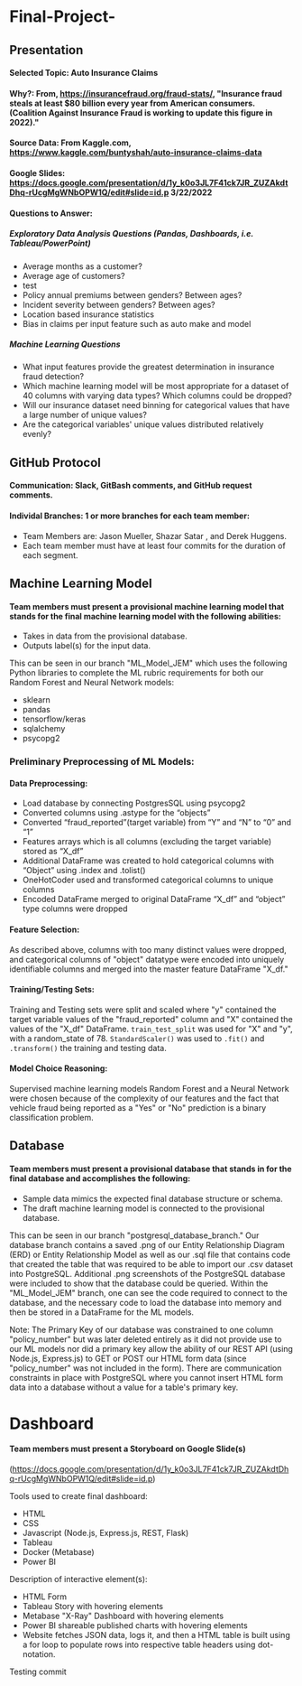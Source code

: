 # Final-Project-

## Presentation

#### Selected Topic: Auto Insurance Claims
#### Why?: From, https://insurancefraud.org/fraud-stats/, "Insurance fraud steals at least $80 billion every year from American consumers. (Coalition Against Insurance Fraud is working to update this figure in 2022)."
#### Source Data: From Kaggle.com, https://www.kaggle.com/buntyshah/auto-insurance-claims-data
#### Google Slides: https://docs.google.com/presentation/d/1y_k0o3JL7F41ck7JR_ZUZAkdtDhq-rUcgMgWNbOPW1Q/edit#slide=id.p 3/22/2022
#### Questions to Answer: 

##### Exploratory Data Analysis Questions (Pandas, Dashboards, i.e. Tableau/PowerPoint)

- Average months as a customer?
- Average age of customers?
- test
- Policy annual premiums between genders? Between ages?
- Incident severity between genders? Between ages?
- Location based insurance statistics
- Bias in claims per input feature such as auto make and model

##### Machine Learning Questions

- What input features provide the greatest determination in insurance fraud detection?
- Which machine learning model will be most appropriate for a dataset of 40 columns with varying data types? Which columns could be dropped?
- Will our insurance dataset need binning for categorical values that have a large number of unique values?
- Are the categorical variables' unique values distributed relatively evenly?

## GitHub Protocol

#### Communication: Slack, GitBash comments, and GitHub request comments.

#### Individal Branches: 1 or more branches for each team member:
- Team Members are: Jason Mueller, Shazar Satar , and Derek Huggens.
- Each team member must have at least four commits for the duration of each segment.

## Machine Learning Model

#### Team members must present a provisional machine learning model that stands for the final machine learning model with the following abilities:
- Takes in data from the provisional database.
- Outputs label(s) for the input data.

This can be seen in our branch "ML_Model_JEM" which uses the following Python libraries to complete the ML rubric requirements for both our Random Forest and Neural Network models:
  - sklearn
  - pandas
  - tensorflow/keras
  - sqlalchemy
  - psycopg2

### Preliminary Preprocessing of ML Models:

#### Data Preprocessing: 
 - Load database by connecting PostgresSQL using psycopg2
 - Converted columns using .astype for the “objects”   
 - Converted “fraud_reported”(target variable) from “Y” and “N” to “0” and “1”
 - Features arrays which is all columns (excluding the target variable) stored as “X_df”
 - Additional DataFrame was created to hold categorical columns with “Object”  using .index and .tolist()
 - OneHotCoder used and transformed  categorical columns to unique columns
 - Encoded DataFrame merged to original DataFrame “X_df” and “object” type columns were dropped   


#### Feature Selection: 
As described above, columns with too many distinct values were dropped, and categorical columns of "object" datatype were encoded into uniquely identifiable columns and merged into the master feature DataFrame "X_df."

#### Training/Testing Sets: 
Training and Testing sets were split and scaled where "y" contained the target variable values of the "fraud_reported" column and "X" contained the values of the "X_df" DataFrame. `train_test_split` was used for "X" and "y", with a random_state of 78. `StandardScaler()` was used to `.fit()` and `.transform()` the training and testing data.

#### Model Choice Reasoning: 
Supervised machine learning models Random Forest and a Neural Network were chosen because of the complexity of our features and the fact that vehicle fraud being reported as a "Yes" or "No" prediction is a binary classification problem.

## Database

#### Team members must present a provisional database that stands in for the final database and accomplishes the following:
- Sample data mimics the expected final database structure or schema.
- The draft machine learning model is connected to the provisional database.

This can be seen in our branch "postgresql_database_branch." Our database branch contains a saved .png of our Entity Relationship Diagram (ERD) or Entity Relationship Model as well as our .sql file that contains code that created the table that was required to be able to import our .csv dataset into PostgreSQL. Additional .png screenshots of the PostgreSQL database were included to show that the database could be queried. Within the "ML_Model_JEM" branch, one can see the code required to connect to the database, and the necessary code to load the database into memory and then be stored in a DataFrame for the ML models.

Note: The Primary Key of our database was constrained to one column "policy_number" but was later deleted entirely as it did not provide use to our ML models nor did a primary key allow the ability of our REST API (using Node.js, Express.js) to GET or POST our HTML form data (since "policy_number" was not included in the form). There are communication constraints in place with PostgreSQL where you cannot insert HTML form data into a database without a value for a table's primary key.

# Dashboard

#### Team members must present a Storyboard on Google Slide(s) 
(https://docs.google.com/presentation/d/1y_k0o3JL7F41ck7JR_ZUZAkdtDhq-rUcgMgWNbOPW1Q/edit#slide=id.p)

Tools used to create final dashboard:
  - HTML
  - CSS
  - Javascript (Node.js, Express.js, REST, Flask)
  - Tableau
  - Docker (Metabase)
  - Power BI
  
Description of interactive element(s):

  - HTML Form
  - Tableau Story with hovering elements
  - Metabase "X-Ray" Dashboard with hovering elements
  - Power BI shareable published charts with hovering elements
  - Website fetches JSON data, logs it, and then a HTML table is built using a for loop to populate rows into respective table headers using dot-notation.

Testing commit